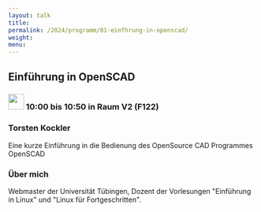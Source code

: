 ```yaml
---
layout: talk
title:
permalink: /2024/programm/81-einfhrung-in-openscad/
weight:
menu:
---
```

## Einführung in OpenSCAD

### <img height = "32" src="../../../images/talk.svg"> 10:00 bis 10:50 in Raum V2 (F122)

### Torsten Kockler

Eine kurze Einführung in die Bedienung des OpenSource CAD Programmes OpenSCAD

### Über mich

Webmaster der Universität Tübingen, Dozent der Vorlesungen "Einführung in Linux" und "Linux für Fortgeschritten".


